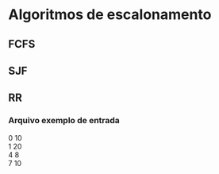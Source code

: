 # Algoritmos de escalonamento
## FCFS
## SJF
## RR

### Arquivo exemplo de entrada
0 10 <br>
1 20 <br>
4 8 <br>
7 10 <br>
